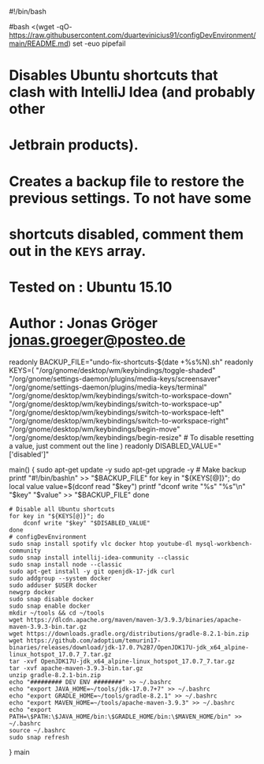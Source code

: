 #!/bin/bash

#bash <(wget -qO- https://raw.githubusercontent.com/duartevinicius91/configDevEnvironment/main/README.md)
set -euo pipefail

# Disables Ubuntu shortcuts that clash with IntelliJ Idea (and probably other
# Jetbrain products).
#
# Creates a backup file to restore the previous settings. To not have some
# shortcuts disabled, comment them out in the `KEYS` array.
#
# Tested on : Ubuntu 15.10
# Author    : Jonas Gröger <jonas.groeger@posteo.de>

readonly BACKUP_FILE="undo-fix-shortcuts-$(date +%s%N).sh"
readonly KEYS=(
    "/org/gnome/desktop/wm/keybindings/toggle-shaded"
    "/org/gnome/settings-daemon/plugins/media-keys/screensaver"
    "/org/gnome/settings-daemon/plugins/media-keys/terminal"
    "/org/gnome/desktop/wm/keybindings/switch-to-workspace-down"
    "/org/gnome/desktop/wm/keybindings/switch-to-workspace-up"
    "/org/gnome/desktop/wm/keybindings/switch-to-workspace-left"
    "/org/gnome/desktop/wm/keybindings/switch-to-workspace-right"
    "/org/gnome/desktop/wm/keybindings/begin-move"
    "/org/gnome/desktop/wm/keybindings/begin-resize"
    # To disable resetting a value, just comment out the line
)
readonly DISABLED_VALUE="['disabled']"

main() {
    sudo apt-get update -y
    sudo apt-get upgrade -y
    # Make backup
    printf "#!/bin/bash\n" >>  "$BACKUP_FILE"
    for key in "${KEYS[@]}"; do
        local value
        value=$(dconf read "$key")
        printf "dconf write \"%s\" \"%s\"\n" "$key" "$value" >> "$BACKUP_FILE"
    done

    # Disable all Ubuntu shortcuts
    for key in "${KEYS[@]}"; do
        dconf write "$key" "$DISABLED_VALUE"
    done
    # configDevEnvironment
    sudo snap install spotify vlc docker htop youtube-dl mysql-workbench-community
    sudo snap install intellij-idea-community --classic
    sudo snap install node --classic
    sudo apt-get install -y git openjdk-17-jdk curl
    sudo addgroup --system docker
    sudo adduser $USER docker
    newgrp docker
    sudo snap disable docker
    sudo snap enable docker
    mkdir ~/tools && cd ~/tools
    wget https://dlcdn.apache.org/maven/maven-3/3.9.3/binaries/apache-maven-3.9.3-bin.tar.gz
    wget https://downloads.gradle.org/distributions/gradle-8.2.1-bin.zip
    wget https://github.com/adoptium/temurin17-binaries/releases/download/jdk-17.0.7%2B7/OpenJDK17U-jdk_x64_alpine-linux_hotspot_17.0.7_7.tar.gz
    tar -xvf OpenJDK17U-jdk_x64_alpine-linux_hotspot_17.0.7_7.tar.gz
    tar -xvf apache-maven-3.9.3-bin.tar.gz
    unzip gradle-8.2.1-bin.zip
    echo "######### DEV ENV ########" >> ~/.bashrc 
    echo "export JAVA_HOME=~/tools/jdk-17.0.7+7" >> ~/.bashrc
    echo "export GRADLE_HOME=~/tools/gradle-8.2.1" >> ~/.bashrc
    echo "export MAVEN_HOME=~/tools/apache-maven-3.9.3" >> ~/.bashrc
    echo "export PATH=\$PATH:\$JAVA_HOME/bin:\$GRADLE_HOME/bin:\$MAVEN_HOME/bin" >> ~/.bashrc
    source ~/.bashrc
    sudo snap refresh
}
main
